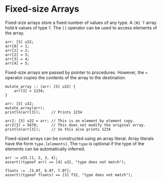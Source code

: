 # Fixed-size Arrays
Fixed-size arrays store a fixed number of values of any type. A `[N] T` array hold `N` values of type `T`. The `[]` operator can be used to access elements of the array.
```onyx
arr: [5] u32;
arr[0] = 1;
arr[1] = 2;
arr[2] = 3;
arr[3] = 4;
arr[4] = 5;
```

Fixed-size arrays are passed by pointer to procedures. However, the `=` operator copies the contents of the array to the destination.
```onyx
mutate_array :: (arr: [5] u32) {
	arr[3] = 1234;
}

arr: [5] u32;
mutate_array(arr);
println(arr[3]);     // Prints 1234

arr2: [5] u32 = arr; // This is an element by element copy.
arr2[3] = 5678;      // This does not modify the original array.
println(arr[3]);     // So this also prints 1234
```

Fixed-sized arrays can be constructed using an array literal. Array literals have the form `type.[elements]`. The `type` is optional if the type of the elements can be automatically inferred.
```onyx
arr := u32.[1, 2, 3, 4];
assert((typeof arr) == [4] u32, "type does not match");

floats := .[5.0f, 6.0f, 7.0f];
assert((typeof floats) == [3] f32, "type does not match");
```

